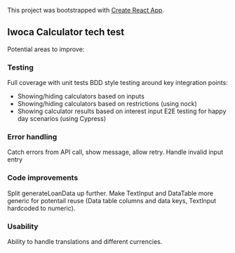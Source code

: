 This project was bootstrapped with [Create React App](https://github.com/facebook/create-react-app).

## Iwoca Calculator tech test

Potential areas to improve:

### Testing

Full coverage with unit tests
BDD style testing around key integration points:
* Showing/hiding calculators based on inputs
* Showing/hiding calculators based on restrictions (using nock)
* Showing calculator results based on interest input
E2E testing for happy day scenarios (using Cypress)

### Error handling

Catch errors from API call, show message, allow retry.
Handle invalid input entry

### Code improvements

Split generateLoanData up further.
Make TextInput and DataTable more generic for potentail reuse (Data table columns and data keys, TextInput hardcoded to numeric).

### Usability

Ability to handle translations and different currencies.